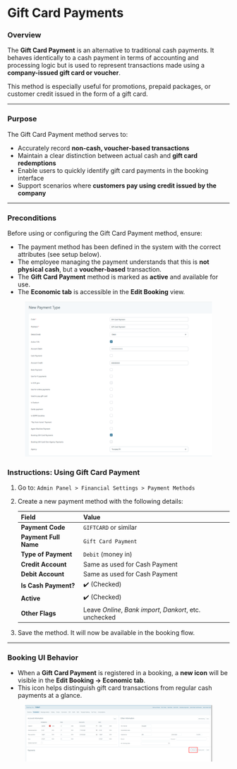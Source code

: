 # Gift Card Payments

### **Overview**

The **Gift Card Payment** is an alternative to traditional cash payments. It behaves identically to a cash payment in terms of accounting and processing logic but is used to represent transactions made using a **company-issued gift card or voucher**.

This method is especially useful for promotions, prepaid packages, or customer credit issued in the form of a gift card.

***

### **Purpose**

The Gift Card Payment method serves to:

* Accurately record **non-cash, voucher-based transactions**
* Maintain a clear distinction between actual cash and **gift card redemptions**
* Enable users to quickly identify gift card payments in the booking interface
* Support scenarios where **customers pay using credit issued by the company**

***

### **Preconditions**

Before using or configuring the Gift Card Payment method, ensure:

* The payment method has been defined in the system with the correct attributes (see setup below).
* The employee managing the payment understands that this is **not physical cash**, but a **voucher-based** transaction.
* The **Gift Card Payment** method is marked as **active** and available for use.
* The **Economic tab** is accessible in the **Edit Booking** view.

<figure><img src=".gitbook/assets/image (1) (1) (1) (1) (1) (1) (1) (1) (1) (1) (1) (1) (1) (1) (1).png" alt=""><figcaption></figcaption></figure>

### **Instructions: Using Gift Card Payment**

1. Go to: `Admin Panel > Financial Settings > Payment Methods`
2.  Create a new payment method with the following details:

    | Field                 | Value                                                    |
    | --------------------- | -------------------------------------------------------- |
    | **Payment Code**      | `GIFTCARD` or similar                                    |
    | **Payment Full Name** | `Gift Card Payment`                                      |
    | **Type of Payment**   | `Debit` (money in)                                       |
    | **Credit Account**    | Same as used for Cash Payment                            |
    | **Debit Account**     | Same as used for Cash Payment                            |
    | **Is Cash Payment?**  | ✔️ (Checked)                                             |
    | **Active**            | ✔️ (Checked)                                             |
    | **Other Flags**       | Leave _Online_, _Bank import_, _Dankort_, etc. unchecked |
3. Save the method. It will now be available in the booking flow.

***

### **Booking UI Behavior**

* When a **Gift Card Payment** is registered in a booking, a **new icon** will be visible in the **Edit Booking → Economic tab**.
* This icon helps distinguish gift card transactions from regular cash payments at a glance.

<figure><img src=".gitbook/assets/image (14) (1) (1) (1) (1) (1) (1) (1) (1) (1) (1) (1) (1) (1) (1) (1).png" alt=""><figcaption></figcaption></figure>
